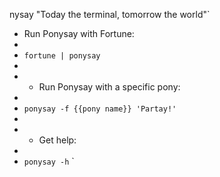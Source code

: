 
nysay "Today the terminal, tomorrow the world"`

- Run Ponysay with Fortune:
-
- `fortune | ponysay`
-
- - Run Ponysay with a specific pony:
-
- `ponysay -f {{pony name}} 'Partay!'`
-
- - Get help:
-
- `ponysay -h`
`

